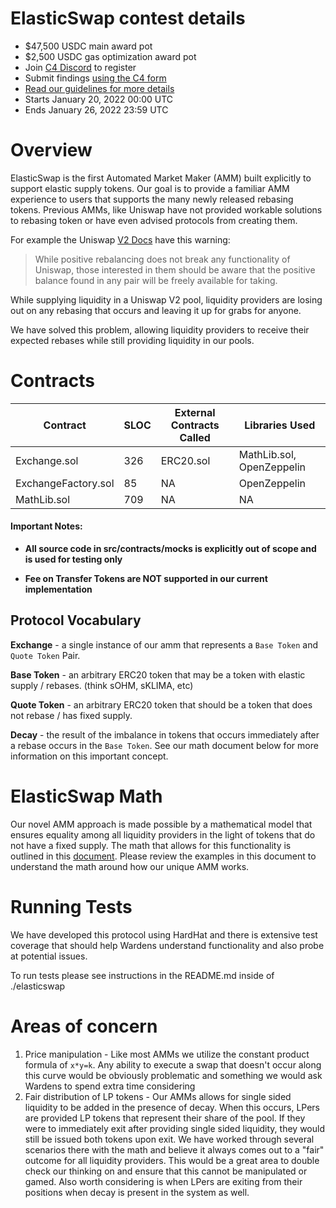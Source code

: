 # ElasticSwap contest details
- $47,500 USDC main award pot
- $2,500 USDC gas optimization award pot
- Join [C4 Discord](https://discord.gg/code4rena) to register
- Submit findings [using the C4 form](https://code4rena.com/contests/2022-01-elasticswap-contest/submit)
- [Read our guidelines for more details](https://docs.code4rena.com/roles/wardens)
- Starts January 20, 2022 00:00 UTC
- Ends January 26, 2022 23:59 UTC

# Overview
ElasticSwap is the first Automated Market Maker (AMM) built explicitly to support elastic supply tokens. Our goal is to provide
a familiar AMM experience to users that supports the many newly released rebasing tokens.  Previous AMMs, like Uniswap have
not provided workable solutions to rebasing token or have even advised protocols from creating them. 

For example the Uniswap [V2 Docs](https://docs.uniswap.org/protocol/V2/reference/smart-contracts/common-errors#rebasing-tokens) have this warning:

>While positive rebalancing does not break any functionality of Uniswap, those interested in them should be aware that the positive balance found in any pair will be freely available for taking.

While supplying liquidity in a Uniswap V2 pool, liquidity providers are losing out on any rebasing that occurs and leaving it up for grabs for anyone.

We have solved this problem, allowing liquidity providers to receive their expected rebases while still providing liquidity in our pools. 

# Contracts

| Contract | SLOC | External Contracts Called | Libraries Used|
|----------|------|---------------------------|---------------|
| Exchange.sol | 326 | ERC20.sol | MathLib.sol, OpenZeppelin |
| ExchangeFactory.sol | 85 | NA | OpenZeppelin |
| MathLib.sol | 709 | NA | NA |

#### Important Notes:

 - **All source code in src/contracts/mocks is explicitly out of scope and is used for testing only**

 - **Fee on Transfer Tokens are NOT supported in our current implementation**

## Protocol Vocabulary

**Exchange** - a single instance of our amm that represents a `Base Token` and `Quote Token` Pair.

**Base Token** - an arbitrary ERC20 token that may be a token with elastic supply / rebases. (think sOHM, sKLIMA, etc)

**Quote Token** - an arbitrary ERC20 token that should be a token that does not rebase / has fixed supply.

**Decay** - the result of the imbalance in tokens that occurs immediately after a rebase occurs in the `Base Token`. See our math document below for more information on this important concept. 


# ElasticSwap Math

Our novel AMM approach is made possible by a mathematical model that ensures equality among all liquidity providers in the light of
tokens that do not have a fixed supply. The math that allows for this functionality is outlined in this [document](https://github.com/ElasticSwap/elasticswap/blob/develop/ElasticSwapMath.md). Please review the examples in this document to understand the math around how our unique AMM works.

# Running Tests
We have developed this protocol using HardHat and there is extensive test coverage that should
help Wardens understand functionality and also probe at potential issues.

To run tests please see instructions in the README.md inside of ./elasticswap


# Areas of concern
1. Price manipulation - Like most AMMs we utilize the constant product formula of `x*y=k`. Any ability to execute a swap that doesn't occur along this curve would be obviously problematic and something we would ask Wardens to spend extra time considering
1. Fair distribution of LP tokens - Our AMMs allows for single sided liquidity to be added in the presence of decay.  When this occurs, LPers are provided LP tokens that represent their share of the pool.  If they were to immediately exit after providing single sided liquidity, they would still be issued both tokens upon exit. We have worked through several scenarios there with the math and believe it always comes out to a "fair" outcome for all liquidity providers.  This would be a great area to double check our thinking on and ensure that this cannot be manipulated or gamed. Also worth considering is when LPers are exiting from their positions when decay is present in the system as well. 
